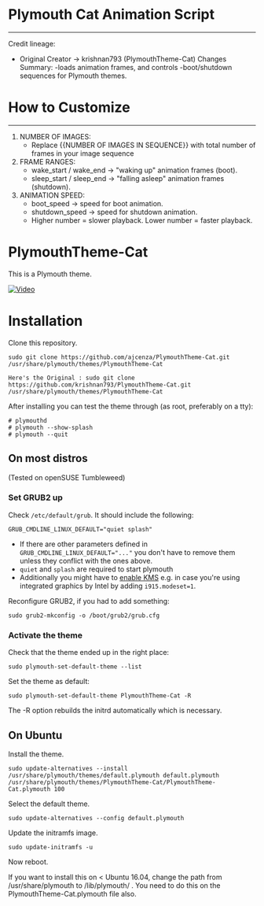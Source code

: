 # Plymouth Cat Animation Script 
------------------------------------- 
Credit lineage: 
- Original Creator → krishnan793 (PlymouthTheme-Cat)
Changes Summary:
-loads animation frames, and controls
-boot/shutdown sequences for Plymouth themes.
# How to Customize
-------------------------------------
1. NUMBER OF IMAGES:
   - Replace {{NUMBER OF IMAGES IN SEQUENCE}} with total number of frames in your image sequence
2. FRAME RANGES:
   - wake_start / wake_end → "waking up" animation frames (boot).
   - sleep_start / sleep_end → "falling asleep" animation frames (shutdown).
3. ANIMATION SPEED:
   - boot_speed → speed for boot animation.
   - shutdown_speed → speed for shutdown animation.
   - Higher number = slower playback. Lower number = faster playback.


# PlymouthTheme-Cat
This is a Plymouth theme.

[![Video](https://4.bp.blogspot.com/-gG0MBGjEE9M/WBYXrOGrVGI/AAAAAAAABVE/auGpLRYf7jor4hu3jurYGcjaVBapHyAVACLcB/s320/8998adc40112985a8f29cf414925d390.gif)](https://www.youtube.com/watch?v=c6f478VBhtE)


# Installation 

Clone this repository.

    sudo git clone https://github.com/ajcenza/PlymouthTheme-Cat.git /usr/share/plymouth/themes/PlymouthTheme-Cat

    Here's the Original : sudo git clone https://github.com/krishnan793/PlymouthTheme-Cat.git /usr/share/plymouth/themes/PlymouthTheme-Cat

After installing you can test the theme through (as root, preferably on a tty):

    # plymouthd
    # plymouth --show-splash
    # plymouth --quit

## On most distros

(Tested on openSUSE Tumbleweed)

### Set GRUB2 up

Check `/etc/default/grub`. It should include the following:

    GRUB_CMDLINE_LINUX_DEFAULT="quiet splash"

* If there are other parameters defined in `GRUB_CMDLINE_LINUX_DEFAULT="..."` you don't have to remove them unless they conflict with the ones above.
* `quiet` and `splash` are required to start plymouth
* Additionally you might have to [enable KMS](https://unix.stackexchange.com/a/110589) e.g. in case you're using integrated graphics by Intel by adding `i915.modeset=1`.

Reconfigure GRUB2, if you had to add something:

    sudo grub2-mkconfig -o /boot/grub2/grub.cfg

### Activate the theme

Check that the theme ended up in the right place:

    sudo plymouth-set-default-theme --list

Set the theme as default:

    sudo plymouth-set-default-theme PlymouthTheme-Cat -R

The -R option rebuilds the initrd automatically which is necessary.

## On Ubuntu

Install the theme.

    sudo update-alternatives --install /usr/share/plymouth/themes/default.plymouth default.plymouth /usr/share/plymouth/themes/PlymouthTheme-Cat/PlymouthTheme-Cat.plymouth 100

Select the default theme.

    sudo update-alternatives --config default.plymouth

Update the initramfs image.

    sudo update-initramfs -u

Now reboot.

If you want to install this on < Ubuntu 16.04, change the path from /usr/share/plymouth to /lib/plymouth/ . You need to do this on the PlymouthTheme-Cat.plymouth file also.
